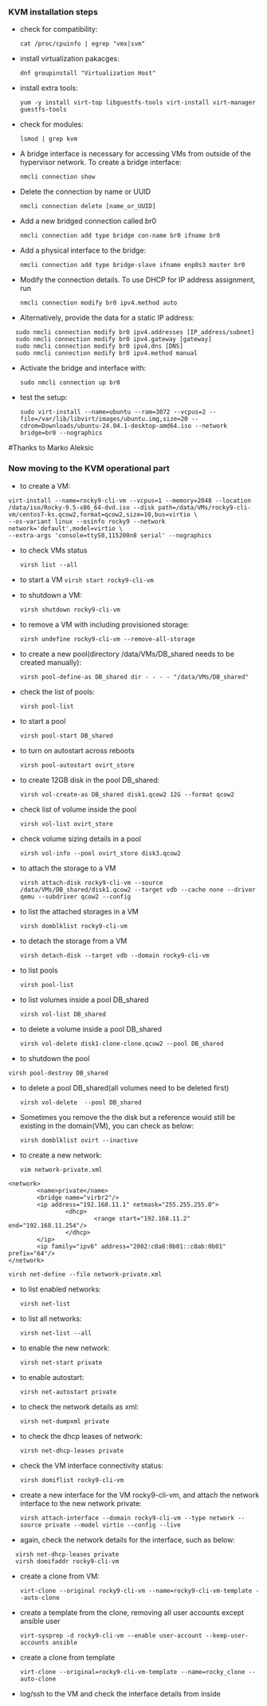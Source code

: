 ### KVM installation steps

- check for compatibility:

  `cat /proc/cpuinfo | egrep "vmx|svm"`

- install virtualization pakacges:

  `dnf groupinstall "Virtualization Host"`

- install extra tools:

  `yum -y install virt-top libguestfs-tools virt-install virt-manager guestfs-tools`

- check for modules:

  `lsmod | grep kvm`

- A bridge interface is necessary for accessing VMs from outside of the hypervisor network. To create a bridge interface:

  `nmcli connection show`
  
- Delete the connection by name or UUID

  `nmcli connection delete [name_or_UUID]`

- Add a new bridged connection called br0

  `nmcli connection add type bridge con-name br0 ifname br0`

- Add a physical interface to the bridge:

  `nmcli connection add type bridge-slave ifname enp0s3 master br0`

- Modify the connection details. To use DHCP for IP address assignment, run

  `nmcli connection modify br0 ipv4.method auto`

- Alternatively, provide the data for a static IP address:

```
  sudo nmcli connection modify br0 ipv4.addresses [IP_address/subnet]
  sudo nmcli connection modify br0 ipv4.gateway [gateway]
  sudo nmcli connection modify br0 ipv4.dns [DNS]
  sudo nmcli connection modify br0 ipv4.method manual
```

- Activate the bridge and interface with:

  `sudo nmcli connection up br0`

- test the setup:

  `sudo virt-install --name=ubuntu --ram=3072 --vcpus=2 --file=/var/lib/libvirt/images/ubuntu.img,size=20 --cdrom=Downloads/ubuntu-24.04.1-desktop-amd64.iso --network bridge=br0 --nographics`
 
#Thanks to Marko Aleksic [](https://phoenixnap.com/kb/install-kvm-centos)

### Now moving to the KVM operational part

- to create a VM:

```
virt-install --name=rocky9-cli-vm --vcpus=1 --memory=2048 --location /data/iso/Rocky-9.5-x86_64-dvd.iso --disk path=/data/VMs/rocky9-cli-vm/centos7-ks.qcow2,format=qcow2,size=10,bus=virtio \
--os-variant linux --osinfo rocky9 --network network='default',model=virtio \
--extra-args 'console=ttyS0,115200n8 serial' --nographics
```

- to check VMs status
  
  `virsh list --all`
  
- to start a VM
  `virsh start rocky9-cli-vm`
  
- to shutdown a VM:

  `virsh shutdown rocky9-cli-vm`

- to remove a VM with including provisioned storage:

  `virsh undefine rocky9-cli-vm --remove-all-storage`

- to create a new pool(directory /data/VMs/DB_shared needs to be created manually):

  `virsh pool-define-as DB_shared dir - - - - "/data/VMs/DB_shared"`

- check the list of pools:

  `virsh pool-list`

- to start a pool
  
  `virsh pool-start DB_shared`

- to turn on autostart across reboots

  `virsh pool-autostart ovirt_store`

- to create 12GB disk in the pool DB_shared:

  `virsh vol-create-as DB_shared disk1.qcow2 12G --format qcow2`

- check list of volume inside the pool

  `virsh vol-list ovirt_store`

- check volume sizing details in a pool

  `virsh vol-info --pool ovirt_store disk3.qcow2`

- to attach the storage to a VM
  
  `virsh attach-disk rocky9-cli-vm --source /data/VMs/DB_shared/disk1.qcow2 --target vdb --cache none --driver qemu --subdriver qcow2 --config`

- to list the attached storages in a VM

  `virsh domblklist rocky9-cli-vm`

- to detach the storage from a VM

  `virsh detach-disk --target vdb --domain rocky9-cli-vm`

- to list pools

  `virsh pool-list`

- to list volumes inside a pool DB_shared

  `virsh vol-list DB_shared`
  
- to delete a volume inside a pool DB_shared

  `virsh vol-delete disk1-clone-clone.qcow2 --pool DB_shared`

-  to shutdown the pool

  `virsh pool-destroy DB_shared`
  
- to delete a pool DB_shared(all volumes need to be deleted first)

  `virsh vol-delete  --pool DB_shared`

- Sometimes you remove the the disk but a reference would still be existing in the domain(VM), you can check as below:

  `virsh domblklist ovirt --inactive`

- to create a new network:

  `vim network-private.xml`
```
<network>
        <name>private</name>
        <bridge name="virbr2"/>
        <ip address="192.168.11.1" netmask="255.255.255.0">
                <dhcp>
                        <range start="192.168.11.2" end="192.168.11.254"/>
                </dhcp>
        </ip>
        <ip family="ipv6" address="2002:c0a8:0b01::c0ab:0b01" prefix="64"/>
</network>
```

  `virsh net-define --file network-private.xml`
  
- to list enabled networks:

  `virsh net-list`

- to list all networks:

  `virsh net-list --all`

- to enable the new network:

  `virsh net-start private`

- to enable autostart:

  `virsh net-autostart private
`

- to check the network details as xml:
  
  `virsh net-dumpxml private
`

- to check the dhcp leases of network:

  `virsh net-dhcp-leases private`

- check the VM interface connectivity status:

  `virsh domiflist rocky9-cli-vm`

- create a new interface for the VM rocky9-cli-vm, and attach the network interface to the new network private:
 
  `virsh attach-interface --domain rocky9-cli-vm --type network --source private --model virtio --config --live`

- again, check the network details for the interface, such as below:

```
  virsh net-dhcp-leases private
  virsh domifaddr rocky9-cli-vm
```

- create a clone from VM:

  `virt-clone --original rocky9-cli-vm --name=rocky9-cli-vm-template --auto-clone`

- create a template from the clone, removing all user accounts except ansible user

  `virt-sysprep -d rocky9-cli-vm --enable user-account --keep-user-accounts ansible`
 
- create a clone from template

  `virt-clone --original=rocky9-cli-vm-template --name=rocky_clone --auto-clone`

- log/ssh to the VM and check the interface details from inside



